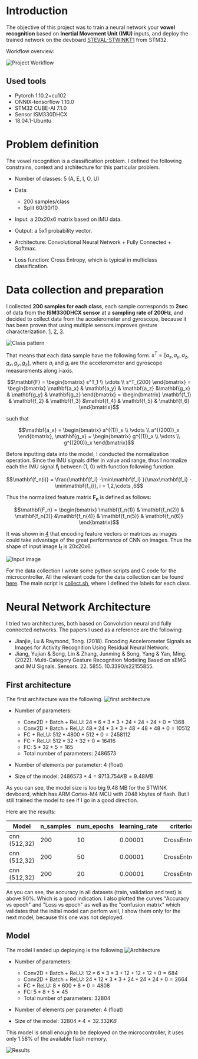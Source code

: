 # Introduction
The objective of this project was to train a neural network your **vowel recognition** based on **Inertial Movement Unit (IMU)** inputs, and deploy the trained network on the devboard [STEVAL-STWINKT1](https://www.st.com/en/evaluation-tools/steval-stwinkt1.html) from STM32.

Workflow overview:

![Project Workflow](/docs/_images/workflow.png)

## Used tools
- Pytorch 1.10.2+cu102
- ONNIX-tensorflow 1.10.0
- STM32 CUBE-AI 7.1.0
- Sensor ISM330DHCX
- 18.04.1-Ubuntu

# Problem definition 

The vowel recognition is a classification problem. I defined the following constrains, context and architecture for this particular problem.

* Number of classes: 5 (A, E, I, O, U)
* Data:
    * 200 samples/class
    * Split 60/30/10

* Input: a 20x20x6 matrix based on IMU data.
* Output: a 5x1 probability vector.
* Architecture: Convolutional Neural Network + Fully Connected + Softmax. 
* Loss function: Cross Entropy, which is typical in multiclass classification. 


#  Data collection and preparation
I collected **200 samples for each class**, each sample corresponds to **2sec** of data from the **ISM330DHCX sensor** at a **sampling rate of 200Hz**, and decided to collect data from the accelerometer and gyroscope, because it has been proven that using multiple sensors improves gesture characterization. [1](https://www.mdpi.com/1424-8220/21/17/5713), [2](https://www.mdpi.com/2076-3417/10/18/6507), [3](https://www.ncbi.nlm.nih.gov/pmc/articles/PMC6603535/).

![Class pattern](/docs/_images/vowels_pattern.png)

That means that each data sample have the following form. $s^T = [ a_x, a_y, a_z, g_x, g_y, g_z]$, where $a_i$ and $g_i$ are the accelerometer and gyroscope measurements along i-axis. 

```math
\mathbf{F} = 
\begin{bmatrix}
 s^T_1 \\
 \vdots \\ 
 s^T_{200}  
\end{bmatrix} = \begin{bmatrix} \mathbf{a_x} & \mathbf{a_y} & \mathbf{a_z} &\mathbf{g_x} & \mathbf{g_y} & \mathbf{g_z}  \end{bmatrix}
= \begin{bmatrix} \mathbf{f_1} & \mathbf{f_2} & \mathbf{f_3} &\mathbf{f_4} & \mathbf{f_5} & \mathbf{f_6}  \end{bmatrix}
``` 
such that 
```math
\mathbf{a_x} = \begin{bmatrix} a^{(1)}_x \\ \vdots \\  a^{(200)}_x  \end{bmatrix},
\mathbf{g_x} = \begin{bmatrix} g^{(1)}_x \\ \vdots \\  g^{(200)}_x  \end{bmatrix}
```


Before inputting data into the model, I conducted the normalization operation. Since the IMU signals differ in value and range, thus I normalize each the IMU signal $\mathbf{f_i}$ between (1, 0) with function following function.

```math
\mathbf{f_n(i)} = \frac{\mathbf{f_i} -\min\mathbf{f_i} }{\max\mathbf{f_i} - \min\mathbf{f_i}}, i = 1,2,\cdots ,6
```

Thus the normalized feature matrix $\mathbf{F_n}$ is defined as follows: 

```math
\mathbf{F_n} = \begin{bmatrix} \mathbf{f_n(1)} & \mathbf{f_n(2)} & \mathbf{f_n(3)} &\mathbf{f_n(4)} & \mathbf{f_n(5)} & \mathbf{f_n(6)}  \end{bmatrix}
``` 

It was shown in [4](https://arxiv.org/vc/arxiv/papers/1803/1803.09052v1.pdf) that encoding feature vectors or matrices as images could take advantage of the great performance of CNN on images. Thus the shape of input image $\mathbf{I_f}$ is 20x20x6. 

![Input image](/docs/_images/input.png)


For the data collection I wrote some python scripts and C code for the microcontroller. All the relevant code for the data collection can be found [here](/datacollector).  The main script is [collect.sh](/datacollector/pythonscripts/collect.sh), where I defined the labels for each class. 


# Neural Network Architecture

I tried two architectures, both based on Convolution neural and fully connected networks. The papers I used as a reference are the following:
- Jianjie, Lu & Raymond, Tong. (2018). Encoding Accelerometer Signals as Images for Activity Recognition Using Residual Neural Network. 
- Jiang, Yujian & Song, Lin & Zhang, Junming & Song, Yang & Yan, Ming. (2022). Multi-Category Gesture Recognition Modeling Based on sEMG and IMU Signals. Sensors. 22. 5855. 10.3390/s22155855. 

## First architecture
The first architecture was the following. 
![first architecture](/docs/_images/CNN1.png)

* Number of parameters: 
   * Conv2D + Batch + ReLU: $24*6*3*3 + 24 + 24 + 24 + 0 = 1368$
   * Conv2D + Batch + ReLU: $48*24*3*3 + 48 + 48 + 48 + 0 = 10512$
   * FC + ReLU:  $512*4800 + 512 + 0 = 2458112$
   * FC + ReLU:  $512*32 + 32 + 0 = 16416$
   * FC:    $5*32 + 5 = 165$
   * Total number of parameters: 2486573 

* Number of elements per parameter: 4 (float)
* Size of the model:  $2486573 * 4 = 9713.754 KB = 9.48 MB$ 

As you can see, the model size is too big 9.48 MB for the STWINK devboard, which has ARM Cortex-M4 MCU with 2048 kbytes of flash. But I still trained the model to see if I go in a good direction.

Here are the results:

| Model        | n_samples | num_epochs | learning_rate | criterion    | optimizer | batch_size | train_acc | train_loss | val_acc | val_loss | test_acc | test_loss | size(float32) |
| ------------ | --------- | ---------- | ------------- | ------------ | --------- | ---------- | --------- | ---------- | ------- | -------- | -------- | --------- | ------------- |
| cnn (512,32) | 200       | 10         | 0.00001       | CrossEntropy | Adam      | 16         | 91.67     | 0.514      | 83.33   | 0.544    | 82.5     | 0.5727    | 9MB           |
| cnn (512,32) | 200       | 50         | 0.00001       | CrossEntropy | Adam      | 16         | 100       | 0.328      | 95      | 0.376    | 97.5     | 0.3458    | 9MB           |
| cnn (512,32) | 200       | 20         | 0.00001       | CrossEntropy | Adam      | 16         | 96.67     | 0.402      | 86.67   | 0.469    | 92.5     | 0.4352    | 9MB           |

As you can see, the accuracy in all datasets (train, validation and test) is above 90%. Which is a good indication. I also plotted the curves "Accuracy vs epoch" and "Loss vs epoch" as well as the "confusion matrix" which validates that the initial model can perfom well, I show them only for the next model, because this one was not deployed.

## Model 
The model I ended up deploying is the following
![Architecture](/docs/_images/CNN2.png)

* Number of parameters: 
   * Conv2D + Batch + ReLU: $12*6*3*3 + 12 + 12 + 12 + 0  = 684$
   * Conv2D + Batch + ReLU: $24*12*3*3 + 24 + 24 + 24 + 0 = 2664$
   * FC + ReLU:  $8*600 + 8 + 0 = 4808$
   * FC:    $5*8 + 5 = 45$
   * Total number of parameters: 32804 

* Number of elements per parameter: 4 (float)
* Size of the model:  $32804 * 4 = 32.332 KB$ 

This model is small enough to be deployed on the microcontroller, it uses only 1.58% of the available flash memory.

![Results](/docs/_images/results.png)




